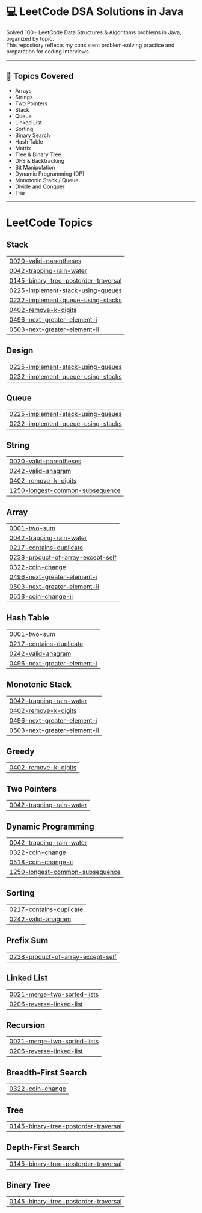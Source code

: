# 💻 LeetCode DSA Solutions in Java

Solved 100+ LeetCode Data Structures & Algorithms problems in Java, organized by topic.  
This repository reflects my consistent problem-solving practice and preparation for coding interviews.

---

## 🧠 Topics Covered

- Arrays
- Strings
- Two Pointers  
- Stack
- Queue
- Linked List  
- Sorting
- Binary Search  
- Hash Table  
- Matrix  
- Tree & Binary Tree  
- DFS & Backtracking  
- Bit Manipulation  
- Dynamic Programming (DP)  
- Monotonic Stack / Queue  
- Divide and Conquer  
- Trie

---

<!---LeetCode Topics Start-->
# LeetCode Topics
## Stack
|  |
| ------- |
| [0020-valid-parentheses](https://github.com/ayyaz-khira/leetcode-dsa/tree/master/0020-valid-parentheses) |
| [0042-trapping-rain-water](https://github.com/ayyaz-khira/leetcode-dsa/tree/master/0042-trapping-rain-water) |
| [0145-binary-tree-postorder-traversal](https://github.com/ayyaz-khira/leetcode-dsa/tree/master/0145-binary-tree-postorder-traversal) |
| [0225-implement-stack-using-queues](https://github.com/ayyaz-khira/leetcode-dsa/tree/master/0225-implement-stack-using-queues) |
| [0232-implement-queue-using-stacks](https://github.com/ayyaz-khira/leetcode-dsa/tree/master/0232-implement-queue-using-stacks) |
| [0402-remove-k-digits](https://github.com/ayyaz-khira/leetcode-dsa/tree/master/0402-remove-k-digits) |
| [0496-next-greater-element-i](https://github.com/ayyaz-khira/leetcode-dsa/tree/master/0496-next-greater-element-i) |
| [0503-next-greater-element-ii](https://github.com/ayyaz-khira/leetcode-dsa/tree/master/0503-next-greater-element-ii) |
## Design
|  |
| ------- |
| [0225-implement-stack-using-queues](https://github.com/ayyaz-khira/leetcode-dsa/tree/master/0225-implement-stack-using-queues) |
| [0232-implement-queue-using-stacks](https://github.com/ayyaz-khira/leetcode-dsa/tree/master/0232-implement-queue-using-stacks) |
## Queue
|  |
| ------- |
| [0225-implement-stack-using-queues](https://github.com/ayyaz-khira/leetcode-dsa/tree/master/0225-implement-stack-using-queues) |
| [0232-implement-queue-using-stacks](https://github.com/ayyaz-khira/leetcode-dsa/tree/master/0232-implement-queue-using-stacks) |
## String
|  |
| ------- |
| [0020-valid-parentheses](https://github.com/ayyaz-khira/leetcode-dsa/tree/master/0020-valid-parentheses) |
| [0242-valid-anagram](https://github.com/ayyaz-khira/leetcode-dsa/tree/master/0242-valid-anagram) |
| [0402-remove-k-digits](https://github.com/ayyaz-khira/leetcode-dsa/tree/master/0402-remove-k-digits) |
| [1250-longest-common-subsequence](https://github.com/ayyaz-khira/leetcode-dsa/tree/master/1250-longest-common-subsequence) |
## Array
|  |
| ------- |
| [0001-two-sum](https://github.com/ayyaz-khira/leetcode-dsa/tree/master/0001-two-sum) |
| [0042-trapping-rain-water](https://github.com/ayyaz-khira/leetcode-dsa/tree/master/0042-trapping-rain-water) |
| [0217-contains-duplicate](https://github.com/ayyaz-khira/leetcode-dsa/tree/master/0217-contains-duplicate) |
| [0238-product-of-array-except-self](https://github.com/ayyaz-khira/leetcode-dsa/tree/master/0238-product-of-array-except-self) |
| [0322-coin-change](https://github.com/ayyaz-khira/leetcode-dsa/tree/master/0322-coin-change) |
| [0496-next-greater-element-i](https://github.com/ayyaz-khira/leetcode-dsa/tree/master/0496-next-greater-element-i) |
| [0503-next-greater-element-ii](https://github.com/ayyaz-khira/leetcode-dsa/tree/master/0503-next-greater-element-ii) |
| [0518-coin-change-ii](https://github.com/ayyaz-khira/leetcode-dsa/tree/master/0518-coin-change-ii) |
## Hash Table
|  |
| ------- |
| [0001-two-sum](https://github.com/ayyaz-khira/leetcode-dsa/tree/master/0001-two-sum) |
| [0217-contains-duplicate](https://github.com/ayyaz-khira/leetcode-dsa/tree/master/0217-contains-duplicate) |
| [0242-valid-anagram](https://github.com/ayyaz-khira/leetcode-dsa/tree/master/0242-valid-anagram) |
| [0496-next-greater-element-i](https://github.com/ayyaz-khira/leetcode-dsa/tree/master/0496-next-greater-element-i) |
## Monotonic Stack
|  |
| ------- |
| [0042-trapping-rain-water](https://github.com/ayyaz-khira/leetcode-dsa/tree/master/0042-trapping-rain-water) |
| [0402-remove-k-digits](https://github.com/ayyaz-khira/leetcode-dsa/tree/master/0402-remove-k-digits) |
| [0496-next-greater-element-i](https://github.com/ayyaz-khira/leetcode-dsa/tree/master/0496-next-greater-element-i) |
| [0503-next-greater-element-ii](https://github.com/ayyaz-khira/leetcode-dsa/tree/master/0503-next-greater-element-ii) |
## Greedy
|  |
| ------- |
| [0402-remove-k-digits](https://github.com/ayyaz-khira/leetcode-dsa/tree/master/0402-remove-k-digits) |
## Two Pointers
|  |
| ------- |
| [0042-trapping-rain-water](https://github.com/ayyaz-khira/leetcode-dsa/tree/master/0042-trapping-rain-water) |
## Dynamic Programming
|  |
| ------- |
| [0042-trapping-rain-water](https://github.com/ayyaz-khira/leetcode-dsa/tree/master/0042-trapping-rain-water) |
| [0322-coin-change](https://github.com/ayyaz-khira/leetcode-dsa/tree/master/0322-coin-change) |
| [0518-coin-change-ii](https://github.com/ayyaz-khira/leetcode-dsa/tree/master/0518-coin-change-ii) |
| [1250-longest-common-subsequence](https://github.com/ayyaz-khira/leetcode-dsa/tree/master/1250-longest-common-subsequence) |
## Sorting
|  |
| ------- |
| [0217-contains-duplicate](https://github.com/ayyaz-khira/leetcode-dsa/tree/master/0217-contains-duplicate) |
| [0242-valid-anagram](https://github.com/ayyaz-khira/leetcode-dsa/tree/master/0242-valid-anagram) |
## Prefix Sum
|  |
| ------- |
| [0238-product-of-array-except-self](https://github.com/ayyaz-khira/leetcode-dsa/tree/master/0238-product-of-array-except-self) |
## Linked List
|  |
| ------- |
| [0021-merge-two-sorted-lists](https://github.com/ayyaz-khira/leetcode-dsa/tree/master/0021-merge-two-sorted-lists) |
| [0206-reverse-linked-list](https://github.com/ayyaz-khira/leetcode-dsa/tree/master/0206-reverse-linked-list) |
## Recursion
|  |
| ------- |
| [0021-merge-two-sorted-lists](https://github.com/ayyaz-khira/leetcode-dsa/tree/master/0021-merge-two-sorted-lists) |
| [0206-reverse-linked-list](https://github.com/ayyaz-khira/leetcode-dsa/tree/master/0206-reverse-linked-list) |
## Breadth-First Search
|  |
| ------- |
| [0322-coin-change](https://github.com/ayyaz-khira/leetcode-dsa/tree/master/0322-coin-change) |
## Tree
|  |
| ------- |
| [0145-binary-tree-postorder-traversal](https://github.com/ayyaz-khira/leetcode-dsa/tree/master/0145-binary-tree-postorder-traversal) |
## Depth-First Search
|  |
| ------- |
| [0145-binary-tree-postorder-traversal](https://github.com/ayyaz-khira/leetcode-dsa/tree/master/0145-binary-tree-postorder-traversal) |
## Binary Tree
|  |
| ------- |
| [0145-binary-tree-postorder-traversal](https://github.com/ayyaz-khira/leetcode-dsa/tree/master/0145-binary-tree-postorder-traversal) |
<!---LeetCode Topics End-->